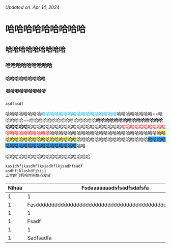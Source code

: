 ###### Updated on: Apr 14, 2024
# 哈哈哈哈哈哈哈哈哈
## 哈哈哈哈哈哈哈哈哈
### 哈哈哈哈哈哈哈哈哈
#### 哈哈哈哈哈哈哈哈哈
##### 哈哈哈哈哈哈哈哈哈

`asdfasdf`

哈哈哈哈哈哈哈哈<font color="#00b0f0">哈哈哈哈哈哈哈哈哈哈哈哈哈哈哈哈哈</font>哈哈哈哈哈哈哈哈==哈哈哈哈哈==哈哈哈哈哈哈哈哈哈哈哈哈哈哈哈**哈哈哈哈哈哈哈哈哈哈哈哈哈哈哈哈哈哈哈哈**哈哈哈哈哈哈哈哈哈哈哈哈哈哈哈哈哈哈哈哈哈<font color="#ff0000">哈哈哈哈哈哈哈哈哈哈哈哈哈哈哈哈哈哈哈哈</font>哈哈哈哈哈哈哈哈哈哈哈哈哈哈哈哈哈哈哈哈哈哈哈哈<span style="background:#fff88f">哈哈哈哈哈哈哈哈哈哈哈哈哈哈哈哈哈哈</span>哈哈哈哈哈哈哈哈哈哈哈哈哈哈哈哈<span style="background:#40a9ff">哈哈哈哈哈哈哈哈哈哈哈哈哈哈哈哈哈哈哈哈</span>哈哈

哈哈哈哈哈哈哈哈哈哈哈哈哈哈哈哈哈哈哈

```python
kasjdhfjkasdhflksjadhflkjsadhfsadf
asdhfjklashdfjkiii
上空的飞机哈时间快点发货
```


| Nihaa | Fsdaaaaaaadsfsadfsdafsfa                                   | Ff                                            | Safsa | 1   | 1   | 1   |
| ----- | ---------------------------------------------------------- | --------------------------------------------- | ----- | --- | --- | --- |
| 1     | 1                                                          | Asdfasdfasdfasdf                              | 1     | 1   | 1   | 1   |
| 1     | Fasdddddddddddddddddddddddddddddddddddddddddddddddsafdfsda | Ssssssssssssssssssssssssssssssssssssssssssss1 | 1     | 1   | 1   | 1   |
| 1     | 1                                                          | 1                                             | 1     | 1   | 1   | 1   |
| 1     | Fsadf                                                      | 1                                             | 1     | 1   | 1   | 1   |
| 1     | 1                                                          | 1                                             | 1     | 1   | 1   | 1   |
| 1     | Sadfsadfa                                                  | 1                                             | 1     | 1   | 1   | 1   |
